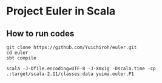 Project Euler in Scala
===

How to run codes
---

```
git clone https://github.com/Yuichiroh/euler.git
cd euler
sbt compile

scala -J-Dfile.encoding=UTF-8 -J-Xmx1g -Dscala.time -cp .:target/scala-2.11/classes:data yuima.euler.P1
```
